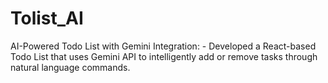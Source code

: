 # Tolist_AI
 AI-Powered Todo List with Gemini Integration: -
Developed a React-based Todo List that uses Gemini API to intelligently add or remove tasks through natural 
language commands.
